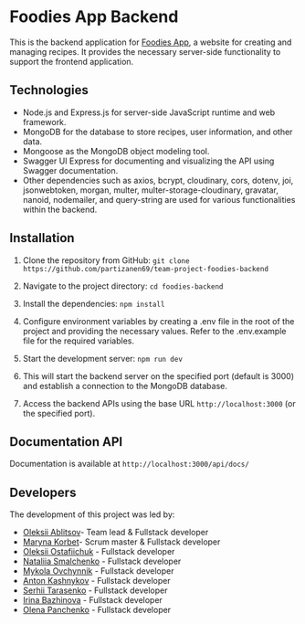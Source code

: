 # Foodies App Backend

This is the backend application for
[Foodies App](https://partizanen69.github.io/team-project-foodies-frontend/), a
website for creating and managing recipes. It provides the necessary server-side
functionality to support the frontend application.

## Technologies

- Node.js and Express.js for server-side JavaScript runtime and web framework.
- MongoDB for the database to store recipes, user information, and other data.
- Mongoose as the MongoDB object modeling tool.
- Swagger UI Express for documenting and visualizing the API using Swagger
  documentation.
- Other dependencies such as axios, bcrypt, cloudinary, cors, dotenv, joi,
  jsonwebtoken, morgan, multer, multer-storage-cloudinary, gravatar, nanoid,
  nodemailer, and query-string are used for various functionalities within the
  backend.

## Installation

1. Clone the repository from GitHub:
   `git clone https://github.com/partizanen69/team-project-foodies-backend`

2. Navigate to the project directory: `cd foodies-backend`

3. Install the dependencies: `npm install`

4. Configure environment variables by creating a .env file in the root of the
   project and providing the necessary values. Refer to the .env.example file
   for the required variables.

5. Start the development server: `npm run dev`

6. This will start the backend server on the specified port (default is 3000)
   and establish a connection to the MongoDB database.

7. Access the backend APIs using the base URL `http://localhost:3000` (or the
   specified port).

## Documentation API

Documentation is available at `http://localhost:3000/api/docs/`

## Developers

The development of this project was led by:

- [Oleksii Ablitsov](https://github.com/partizanen69)- Team lead & Fullstack
  developer
- [Maryna Korbet](https://github.com/Maryna-Korbet)- Scrum master & Fullstack
  developer
- [Oleksii Ostafiichuk](https://github.com/OstafiichukO) - Fullstack developer
- [Nataliia Smalchenko](https://github.com/nataliia-smalchenko) - Fullstack
  developer
- [Mykola Ovchynnik](https://github.com/mykola-ovchynnik) - Fullstack developer
- [Anton Kashnykov](https://github.com/KashnykovAnton) - Fullstack developer
- [Serhii Tarasenko](https://github.com/stdev33?tab=repositories) - Fullstack
  developer
- [Irina Bazhinova](https://github.com/Iris2030) - Fullstack developer
- [Olena Panchenko](https://github.com/marychka2335) - Fullstack developer
